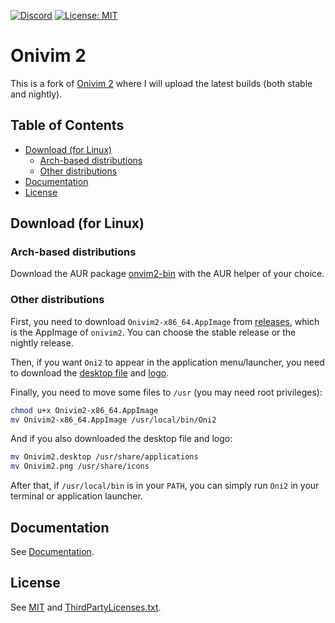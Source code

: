 [![Discord](https://img.shields.io/discord/417774914645262338.svg)](https://discord.gg/7maEAxV)
[![License: MIT](https://img.shields.io/badge/License-MIT-yellow.svg)](https://opensource.org/licenses/MIT)

# Onivim 2

This is a fork of [Onivim 2](https://github.com/onivim/oni) where I will upload the latest builds (both stable and nightly).

## Table of Contents
* [Download (for Linux)](#download)
  - [Arch-based distributions](#download-arch)
  - [Other distributions](#download-other)
* [Documentation](#documentation)
* [License](#license)

## Download (for Linux) <a name="download"></a>

### Arch-based distributions <a name="download-arch"></a>

Download the AUR package [onvim2-bin](https://aur.archlinux.org/packages/onivim2-bin) with the AUR helper of your choice. 

### Other distributions <a name="download-other"></a>

First, you need to download `Onivim2-x86_64.AppImage` from [releases](https://github.com/santilococo/oni2/releases), which is the AppImage of `onivim2`. You can choose the stable release or the nightly release. 

Then, if you want `Oni2` to appear in the application menu/launcher, you need to download the [desktop file](https://raw.githubusercontent.com/santilococo/oni2/master/scripts/linux/Onivim2.desktop) and [logo](https://raw.githubusercontent.com/santilococo/oni2/master/assets/images/logo.png).

Finally, you need to move some files to `/usr` (you may need root privileges):

```bash
chmod u+x Onivim2-x86_64.AppImage
mv Onivim2-x86_64.AppImage /usr/local/bin/Oni2
```

And if you also downloaded the desktop file and logo:

```bash
mv Onivim2.desktop /usr/share/applications
mv Onivim2.png /usr/share/icons
```

After that, if `/usr/local/bin` is in your `PATH`, you can simply run `Oni2` in your terminal or application launcher.

## Documentation <a name="documentation"></a>

See [Documentation](https://github.com/onivim/oni2#documentation).

## License <a name="license"></a>

See [MIT](LICENSE.md) and [ThirdPartyLicenses.txt](ThirdPartyLicenses.txt).
